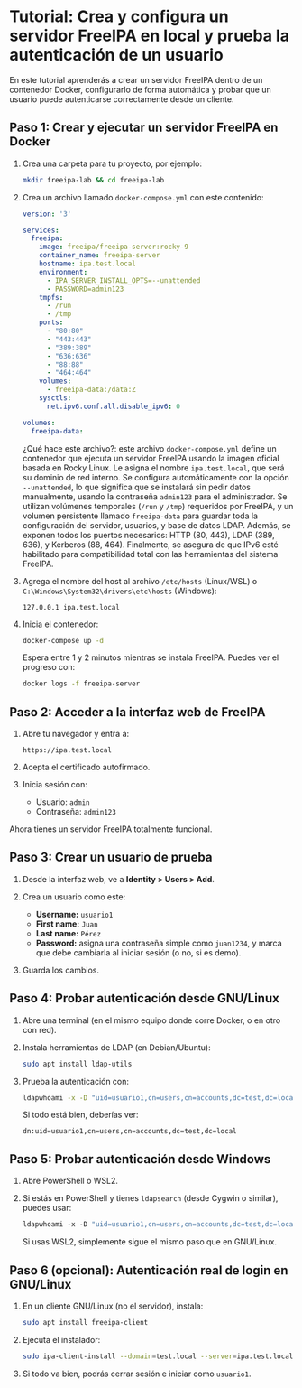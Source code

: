 # Tutorial: Crea y configura un servidor FreeIPA en local y prueba la autenticación de un usuario

En este tutorial aprenderás a crear un servidor FreeIPA dentro de un contenedor Docker, configurarlo de forma automática y probar que un usuario puede autenticarse correctamente desde un cliente.

## Paso 1: Crear y ejecutar un servidor FreeIPA en Docker

1. Crea una carpeta para tu proyecto, por ejemplo:

   ```bash
   mkdir freeipa-lab && cd freeipa-lab
   ```

2. Crea un archivo llamado `docker-compose.yml` con este contenido:

   ```yaml
   version: '3'

   services:
     freeipa:
       image: freeipa/freeipa-server:rocky-9
       container_name: freeipa-server
       hostname: ipa.test.local
       environment:
         - IPA_SERVER_INSTALL_OPTS=--unattended
         - PASSWORD=admin123
       tmpfs:
         - /run
         - /tmp
       ports:
         - "80:80"
         - "443:443"
         - "389:389"
         - "636:636"
         - "88:88"
         - "464:464"
       volumes:
         - freeipa-data:/data:Z
       sysctls:
         net.ipv6.conf.all.disable_ipv6: 0

   volumes:
     freeipa-data:
   ```

   ¿Qué hace este archivo?: este archivo `docker-compose.yml` define un contenedor que ejecuta un servidor FreeIPA usando la imagen oficial basada en Rocky Linux. Le asigna el nombre `ipa.test.local`, que será su dominio de red interno. Se configura automáticamente con la opción `--unattended`, lo que significa que se instalará sin pedir datos manualmente, usando la contraseña `admin123` para el administrador. Se utilizan volúmenes temporales (`/run` y `/tmp`) requeridos por FreeIPA, y un volumen persistente llamado `freeipa-data` para guardar toda la configuración del servidor, usuarios, y base de datos LDAP. Además, se exponen todos los puertos necesarios: HTTP (80, 443), LDAP (389, 636), y Kerberos (88, 464). Finalmente, se asegura de que IPv6 esté habilitado para compatibilidad total con las herramientas del sistema FreeIPA.

3. Agrega el nombre del host al archivo `/etc/hosts` (Linux/WSL) o `C:\Windows\System32\drivers\etc\hosts` (Windows):

   ```
   127.0.0.1 ipa.test.local
   ```

4. Inicia el contenedor:

   ```bash
   docker-compose up -d
   ```

   Espera entre 1 y 2 minutos mientras se instala FreeIPA. Puedes ver el progreso con:

   ```bash
   docker logs -f freeipa-server
   ```

## Paso 2: Acceder a la interfaz web de FreeIPA

1. Abre tu navegador y entra a:

   ```
   https://ipa.test.local
   ```

2. Acepta el certificado autofirmado.

3. Inicia sesión con:

   - Usuario: `admin`
   - Contraseña: `admin123`

Ahora tienes un servidor FreeIPA totalmente funcional.

## Paso 3: Crear un usuario de prueba

1. Desde la interfaz web, ve a **Identity > Users > Add**.

2. Crea un usuario como este:

   - **Username:** `usuario1`
   - **First name:** `Juan`
   - **Last name:** `Pérez`
   - **Password:** asigna una contraseña simple como `juan1234`, y marca que debe cambiarla al iniciar sesión (o no, si es demo).

3. Guarda los cambios.

## Paso 4: Probar autenticación desde GNU/Linux

1. Abre una terminal (en el mismo equipo donde corre Docker, o en otro con red).

2. Instala herramientas de LDAP (en Debian/Ubuntu):

   ```bash
   sudo apt install ldap-utils
   ```

3. Prueba la autenticación con:

   ```bash
   ldapwhoami -x -D "uid=usuario1,cn=users,cn=accounts,dc=test,dc=local" -w juan1234 -H ldap://localhost
   ```

   Si todo está bien, deberías ver:

   ```
   dn:uid=usuario1,cn=users,cn=accounts,dc=test,dc=local
   ```

## Paso 5: Probar autenticación desde Windows

1. Abre PowerShell o WSL2.

2. Si estás en PowerShell y tienes `ldapsearch` (desde Cygwin o similar), puedes usar:

   ```powershell
   ldapwhoami -x -D "uid=usuario1,cn=users,cn=accounts,dc=test,dc=local" -w juan1234 -H ldap://localhost
   ```

   Si usas WSL2, simplemente sigue el mismo paso que en GNU/Linux.

## Paso 6 (opcional): Autenticación real de login en GNU/Linux

1. En un cliente GNU/Linux (no el servidor), instala:

   ```bash
   sudo apt install freeipa-client
   ```

2. Ejecuta el instalador:

   ```bash
   sudo ipa-client-install --domain=test.local --server=ipa.test.local --principal=admin --password=admin123 --mkhomedir --force-ntpd
   ```

3. Si todo va bien, podrás cerrar sesión e iniciar como `usuario1`.
